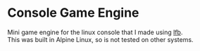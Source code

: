 # Console Game Engine

Mini game engine for the linux console that I made using [lfb](https://github.com/max1220/lfb).  
This was built in Alpine Linux, so is not tested on other systems.
